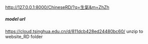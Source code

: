 http://127.0.0.1:8000/ChineseRD/?q=生氣&m=ZhZh

##### model url 
https://cloud.tsinghua.edu.cn/d/811dcb428ed24480bc60/
unzip to website_RD folder